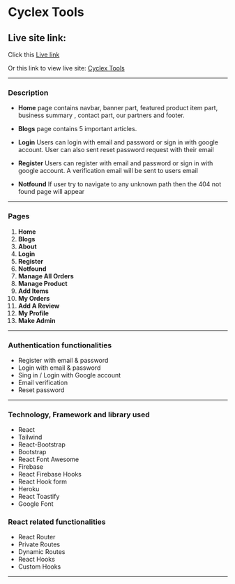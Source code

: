 <!-- project title -->

# Cyclex Tools

<!-- live site link -->

## Live site link:

Click this [Live link]()

Or this link to view live site: [Cyclex Tools]()

---

### Description

- **Home** page contains navbar, banner part, featured product item part, business summary , contact part, our partners and footer.

- **Blogs** page contains 5 important articles.

- **Login** Users can login with email and password or sign in with google account. User can also sent reset password request with their email

- **Register** Users can register with email and password or sign in with google account. A verification email will be sent to users email

- **Notfound** If user try to navigate to any unknown path then the 404 not found page will appear

---

### Pages

1. **Home**
2. **Blogs**
3. **About**
4. **Login**
5. **Register**
6. **Notfound**
7. **Manage All Orders**
8. **Manage Product**
9. **Add Items**
10. **My Orders**
11. **Add A Review**
12. **My Profile**
13. **Make Admin**

---

### Authentication functionalities

<!-- unordered list -->

- Register with email & password
- Login with email & password
- Sing in / Login with Google account
- Email verification
- Reset password

---

### Technology, Framework and library used

<!-- unordered list -->

- React
- Tailwind
- React-Bootstrap
- Bootstrap
- React Font Awesome
- Firebase
- React Firebase Hooks
- React Hook form
- Heroku
- React Toastify
- Google Font

### React related functionalities

<!-- unordered list -->

- React Router
- Private Routes
- Dynamic Routes
- React Hooks
- Custom Hooks

---
